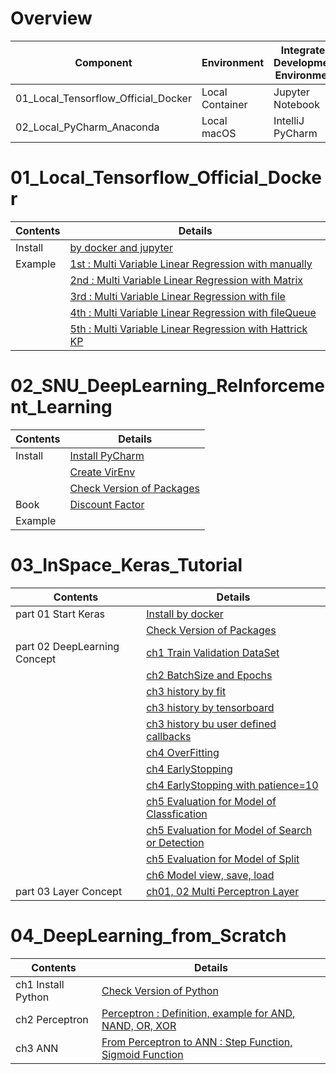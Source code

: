 # Overview
| Component | Environment | Integrated Development Environment | Python |
|---|---|---|---|
| 01_Local_Tensorflow_Official_Docker | Local Container | Jupyter Notebook | 2.7  |
| 02_Local_PyCharm_Anaconda | Local macOS | IntelliJ PyCharm | 3.5 |

# 01_Local_Tensorflow_Official_Docker
| Contents | Details |
|---|---|
| Install | [by docker and jupyter](01_Local_Tensorflow_Official_Docker/01_Install/01_by_Docker.md) |
| Example | [1st : Multi Variable Linear Regression with manually](01_Local_Tensorflow_Official_Docker/02_Workspace/01_1st_Example/01_Multi_Variable_Linear_Regression_with_manually.ipynb) |
| | [2nd : Multi Variable Linear Regression with Matrix](01_Local_Tensorflow_Official_Docker/02_Workspace/02_2nd_Example/02_Multi_Variable_Linear_Regression_with_Matrix.ipynb) |
| | [3rd : Multi Variable Linear Regression with file](01_Local_Tensorflow_Official_Docker/02_Workspace/03_3rd_Example/03_Multi_Variable_Linear_Regression_with_file.ipynb) |
| | [4th : Multi Variable Linear Regression with fileQueue](01_Local_Tensorflow_Official_Docker/02_Workspace/04_4th_Example/04_Multi_Variable_Linear_Regression_with_fileQueue.ipynb) |
| | [5th : Multi Variable Linear Regression with Hattrick KP](01_Local_Tensorflow_Official_Docker/02_Workspace/05_5th_Example/05_Multi_Variable_Linear_Regression_with_file_Hattrick_KP.ipynb) |

# 02_SNU_DeepLearning_ReInforcement_Learning
| Contents | Details |
|---|---|
| Install | [Install PyCharm](02_SNU_ReInforcement_Learning/01_Install/01_Install_PyCharm.md) |
| | [Create VirEnv](02_SNU_ReInforcement_Learning/01_Install/02_Create_VirEnv.md) |
| | [Check Version of Packages](02_SNU_ReInforcement_Learning/01_Install/03_CheckVersionOfPackage.py) |
| Book | [Discount Factor](02_SNU_ReInforcement_Learning/02_RL_by_Python_and_Keras/ch02/01_MDP/05_Discount_Factor/01_Discount_Factor.md) |
| Example | |

# 03_InSpace_Keras_Tutorial
| Contents | Details |
|---|---|
| part 01 Start Keras | [Install by docker](03_InSpace_Keras_Tutorial/01_Install_Keras/01_by_docker.md) |
| | [Check Version of Packages](03_InSpace_Keras_Tutorial/01_Install_Keras/02_Check_Library_Version.ipynb) |
| part 02 DeepLearning Concept | [ch1 Train Validation DataSet](03_InSpace_Keras_Tutorial/02/01_Train_Validate_Test_Set.ipynb) |
| | [ch2 BatchSize and Epochs](03_InSpace_Keras_Tutorial/02/02_batch_size_epochs.ipynb) |
| | [ch3 history by fit](03_InSpace_Keras_Tutorial/02/03/03_01_history_by_fit.ipynb) |
| | [ch3 history by tensorboard](03_InSpace_Keras_Tutorial/02/03/03_02_history_by_tensorboard.ipynb) |
| | [ch3 history bu user defined callbacks](03_InSpace_Keras_Tutorial/02/03/03_03_history_by_user_defined_callbacks.ipynb) |
| | [ch4 OverFitting](03_InSpace_Keras_Tutorial/02/04/04_01_overfitting.ipynb) |
| | [ch4 EarlyStopping](03_InSpace_Keras_Tutorial/02/04/04_02_early_stopping.ipynb) |
| | [ch4 EarlyStopping with patience=10](03_InSpace_Keras_Tutorial/02/04/04_03_early_stopping_patience.ipynb) |
| | [ch5 Evaluation for Model of Classfication](03_InSpace_Keras_Tutorial/02/05/05_01_eval_for_classification.ipynb) |
| | [ch5 Evaluation for Model of Search or Detection](03_InSpace_Keras_Tutorial/02/05/05_02_eval_for_search.ipynb) |
| | [ch5 Evaluation for Model of Split](03_InSpace_Keras_Tutorial/02/05/05_03_eval_for_split.ipynb) |
| | [ch6 Model view, save, load](03_InSpace_Keras_Tutorial/02/06/01_MNIST.ipynb) |
| part 03 Layer Concept | [ch01, 02 Multi Perceptron Layer](03_InSpace_Keras_Tutorial/03/01/01_Neuron_and_Perceptron.ipynb) |

# 04_DeepLearning_from_Scratch
| Contents | Details |
|---|---|
| ch1 Install Python | [Check Version of Python](04_DeepLearning_from_Scratch/1/1.3/python_version.ipynb) |
| ch2 Perceptron | [Perceptron : Definition, example for AND, NAND, OR, XOR](04_DeepLearning_from_Scratch/2/Perceptron.ipynb) |
| ch3 ANN | [From Perceptron to ANN : Step Function, Sigmoid Function](04_DeepLearning_from_Scratch/3/3.1/01_from_Perceptron_to_Artificial_Neural_Network.ipynb) |
